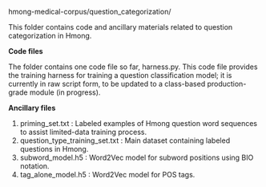 hmong-medical-corpus/question_categorization/

This folder contains code and ancillary materials related to question categorization in Hmong.

__Code files__

The folder contains one code file so far, harness.py. This code file provides the training harness for training a question classification model; it is currently in raw script form, to be updated to a class-based production-grade module (in progress).

__Ancillary files__

1. priming_set.txt : Labeled examples of Hmong question word sequences to assist limited-data training process.
2. question_type_training_set.txt : Main dataset containing labeled questions in Hmong.
3. subword_model.h5 : Word2Vec model for subword positions using BIO notation.
4. tag_alone_model.h5 : Word2Vec model for POS tags.

